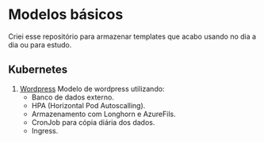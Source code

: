 # Modelos básicos
  Criei esse repositório para armazenar templates que acabo usando no dia a dia ou para estudo.

## Kubernetes  
  1. [Wordpress](wordpress.md)
    Modelo de wordpress utilizando:  
      * Banco de dados externo.  
      * HPA (Horizontal Pod Autoscalling).  
      * Armazenamento com Longhorn e AzureFils.  
      * CronJob para cópia diária dos dados.  
      * Ingress.